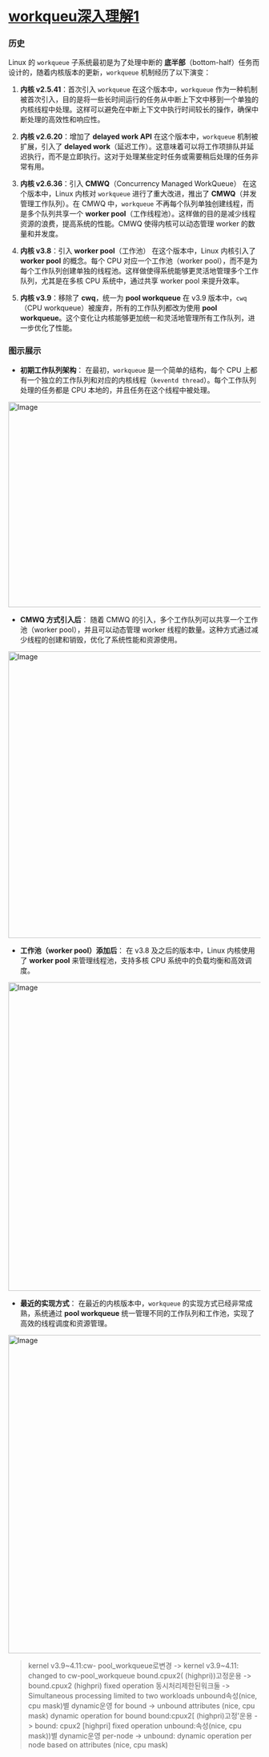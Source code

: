 # [workqueu深入理解1](https://github.com/gavin-Angry-Birds/gavin-angry-birds.github.io/issues/2)

### 历史

Linux 的 `workqueue` 子系统最初是为了处理中断的 **底半部**（bottom-half）任务而设计的，随着内核版本的更新，`workqueue` 机制经历了以下演变：

1. **内核 v2.5.41**：首次引入 `workqueue`
   在这个版本中，`workqueue` 作为一种机制被首次引入，目的是将一些长时间运行的任务从中断上下文中移到一个单独的内核线程中处理。这样可以避免在中断上下文中执行时间较长的操作，确保中断处理的高效性和响应性。

2. **内核 v2.6.20**：增加了 **delayed work API**
   在这个版本中，`workqueue` 机制被扩展，引入了 **delayed work**（延迟工作）。这意味着可以将工作项排队并延迟执行，而不是立即执行。这对于处理某些定时任务或需要稍后处理的任务非常有用。

3. **内核 v2.6.36**：引入 **CMWQ**（Concurrency Managed WorkQueue）
   在这个版本中，Linux 内核对 `workqueue` 进行了重大改进，推出了 **CMWQ**（并发管理工作队列）。在 CMWQ 中，`workqueue` 不再每个队列单独创建线程，而是多个队列共享一个 **worker pool**（工作线程池）。这样做的目的是减少线程资源的浪费，提高系统的性能。CMWQ 使得内核可以动态管理 worker 的数量和并发度。

4. **内核 v3.8**：引入 **worker pool**（工作池）
   在这个版本中，Linux 内核引入了 **worker pool** 的概念。每个 CPU 对应一个工作池（worker pool），而不是为每个工作队列创建单独的线程池。这样做使得系统能够更灵活地管理多个工作队列，尤其是在多核 CPU 系统中，通过共享 worker pool 来提升效率。

5. **内核 v3.9**：移除了 **cwq**，统一为 **pool workqueue**
   在 v3.9 版本中，`cwq`（CPU workqueue）被废弃，所有的工作队列都改为使用 **pool workqueue**。这个变化让内核能够更加统一和灵活地管理所有工作队列，进一步优化了性能。

### 图示展示

* **初期工作队列架构**：
  在最初，`workqueue` 是一个简单的结构，每个 CPU 上都有一个独立的工作队列和对应的内核线程（`keventd thread`）。每个工作队列处理的任务都是 CPU 本地的，并且任务在这个线程中被处理。

<img width="613" height="410" alt="Image" src="https://github.com/user-attachments/assets/d4efebb1-0689-43d7-80ff-b33b8cea778a" />

* **CMWQ 方式引入后**：
  随着 CMWQ 的引入，多个工作队列可以共享一个工作池（worker pool），并且可以动态管理 worker 线程的数量。这种方式通过减少线程的创建和销毁，优化了系统性能和资源使用。

<img width="859" height="572" alt="Image" src="https://github.com/user-attachments/assets/82403c64-0cd7-4ba0-8872-fef8a72d7eea" />

* **工作池（worker pool）添加后**：
  在 v3.8 及之后的版本中，Linux 内核使用了 **worker pool** 来管理线程池，支持多核 CPU 系统中的负载均衡和高效调度。

<img width="1244" height="616" alt="Image" src="https://github.com/user-attachments/assets/4890a1ba-5423-4049-b51e-c825640135d2" />

* **最近的实现方式**：
  在最近的内核版本中，`workqueue` 的实现方式已经非常成熟，系统通过 **pool workqueue** 统一管理不同的工作队列和工作池，实现了高效的线程调度和资源管理。

<img width="904" height="635" alt="Image" src="https://github.com/user-attachments/assets/8e9ede9e-5069-4c30-a76c-35acb72da5e7" />

> kernel v3.9~4.11:cw- pool_workqueue로변경 -> kernel v3.9~4.11: changed to cw-pool_workqueue
bound.cpux2( (highpri))고정운용 -> bound.cpux2 (highpri) fixed operation 
동시처리제한된워크둘 -> Simultaneous processing limited to two workloads
unbound속성(nice, cpu mask)별 dynamic운영 for bound -> unbound attributes (nice, cpu mask) dynamic operation for bound
bound:cpux2[ (highpri)고정'운용 -> bound: cpux2 [highpri] fixed operation
unbound:속성(nice, cpu mask))별 dynamic운영 per-node -> unbound: dynamic operation per node based on attributes (nice, cpu mask)